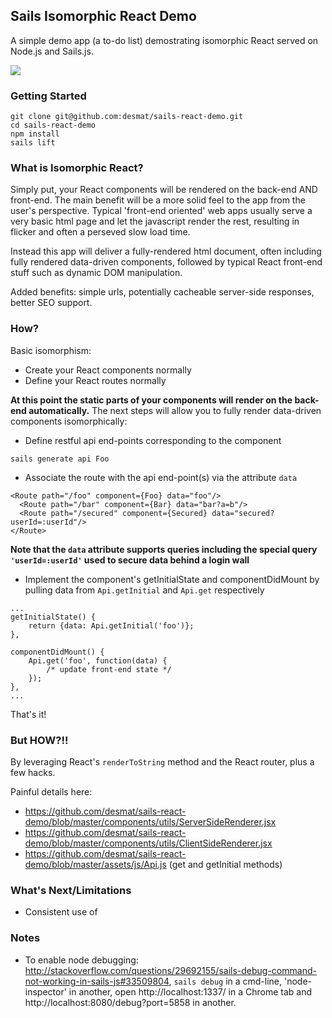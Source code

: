Sails Isomorphic React Demo
----------

A simple demo app (a to-do list) demostrating isomorphic React served on Node.js and Sails.js.

<img src="https://github.com/desmat/sails-react-demo/blob/static/screenshot.png?raw=true"></img>


### Getting Started

```
git clone git@github.com:desmat/sails-react-demo.git
cd sails-react-demo
npm install
sails lift
```

### What is Isomorphic React?

Simply put, your React components will be rendered on the back-end AND front-end. The main benefit will be a more solid feel to the app from the user's perspective. Typical 'front-end oriented' web apps usually serve a very basic html page and let the javascript render the rest, resulting in flicker and often a perseved slow load time.

Instead this app will deliver a fully-rendered html document, often including fully rendered data-driven components, followed by typical React front-end stuff such as dynamic DOM manipulation.

Added benefits: simple urls, potentially cacheable server-side responses, better SEO support.


### How?

Basic isomorphism: 

* Create your React components normally
* Define your React routes normally

**At this point the static parts of your components will render on the back-end automatically.** The next steps will allow you to fully render data-driven components isomorphically:

* Define restful api end-points corresponding to the component
```
sails generate api Foo
```
* Associate the route with the api end-point(s) via the attribute `data`
```
<Route path="/foo" component={Foo} data="foo"/>
  <Route path="/bar" component={Bar} data="bar?a=b"/>
  <Route path="/secured" component={Secured} data="secured?userId=:userId"/>
</Route>	
```
**Note that the `data` attribute supports queries including the special query `'userId=:userId'` used to secure data behind a login wall**

* Implement the component's getInitialState and componentDidMount by pulling data from `Api.getInitial` and `Api.get` respectively
```
...
getInitialState() {
	return {data: Api.getInitial('foo')};
},  

componentDidMount() {
	Api.get('foo', function(data) { 
		/* update front-end state */
	});
},
...

```

That's it!


### But HOW?!!

By leveraging React's `renderToString` method and the React router, plus a few hacks.

Painful details here:
* https://github.com/desmat/sails-react-demo/blob/master/components/utils/ServerSideRenderer.jsx
* https://github.com/desmat/sails-react-demo/blob/master/components/utils/ClientSideRenderer.jsx
* https://github.com/desmat/sails-react-demo/blob/master/assets/js/Api.js (get and getInitial methods)


### What's Next/Limitations

* Consistent use of 

### Notes

* To enable node debugging: http://stackoverflow.com/questions/29692155/sails-debug-command-not-working-in-sails-js#33509804, `sails debug` in a cmd-line, 'node-inspector' in another, open http://localhost:1337/ in a Chrome tab and http://localhost:8080/debug?port=5858 in another.
